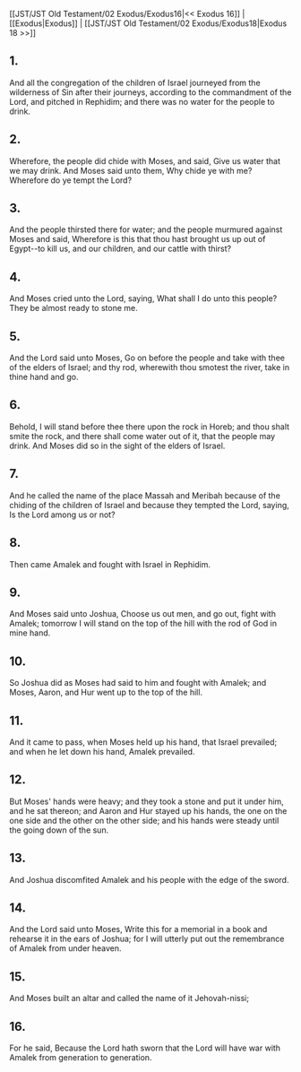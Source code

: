 [[JST/JST Old Testament/02 Exodus/Exodus16|<< Exodus 16]] | [[Exodus|Exodus]] | [[JST/JST Old Testament/02 Exodus/Exodus18|Exodus 18 >>]]
## 1.
And all the congregation of the children of Israel journeyed from the wilderness of Sin after their journeys, according to the commandment of the Lord, and pitched in Rephidim; and there was no water for the people to drink.
## 2.
Wherefore, the people did chide with Moses, and said, Give us water that we may drink. And Moses said unto them, Why chide ye with me? Wherefore do ye tempt the Lord?
## 3.
And the people thirsted there for water; and the people murmured against Moses and said, Wherefore is this that thou hast brought us up out of Egypt\--to kill us, and our children, and our cattle with thirst?
## 4.
And Moses cried unto the Lord, saying, What shall I do unto this people? They be almost ready to stone me.
## 5.
And the Lord said unto Moses, Go on before the people and take with thee of the elders of Israel; and thy rod, wherewith thou smotest the river, take in thine hand and go.
## 6.
Behold, I will stand before thee there upon the rock in Horeb; and thou shalt smite the rock, and there shall come water out of it, that the people may drink. And Moses did so in the sight of the elders of Israel.
## 7.
And he called the name of the place Massah and Meribah because of the chiding of the children of Israel and because they tempted the Lord, saying, Is the Lord among us or not?
## 8.
Then came Amalek and fought with Israel in Rephidim.
## 9.
And Moses said unto Joshua, Choose us out men, and go out, fight with Amalek; tomorrow I will stand on the top of the hill with the rod of God in mine hand.
## 10.
So Joshua did as Moses had said to him and fought with Amalek; and Moses, Aaron, and Hur went up to the top of the hill.
## 11.
And it came to pass, when Moses held up his hand, that Israel prevailed; and when he let down his hand, Amalek prevailed.
## 12.
But Moses\' hands were heavy; and they took a stone and put it under him, and he sat thereon; and Aaron and Hur stayed up his hands, the one on the one side and the other on the other side; and his hands were steady until the going down of the sun.
## 13.
And Joshua discomfited Amalek and his people with the edge of the sword.
## 14.
And the Lord said unto Moses, Write this for a memorial in a book and rehearse it in the ears of Joshua; for I will utterly put out the remembrance of Amalek from under heaven.
## 15.
And Moses built an altar and called the name of it Jehovah-nissi;
## 16.
For he said, Because the Lord hath sworn that the Lord will have war with Amalek from generation to generation.

